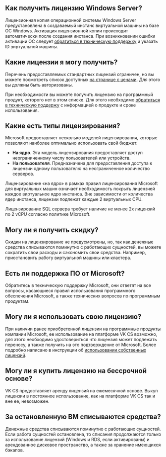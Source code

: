 ## Как получить лицензию Windows Server?

Лицензионная копия операционной системы Windows Server предустановлена в создаваемый инстанс виртуальной машины на базе ОС Windows. Активация лицензионной копии происходит автоматически после создания инстанса. При возникновении ошибки активации ОС следует [обратиться в техническую поддержку](https://mcs.mail.ru/docs/contacts) и указать ID виртуальной машины.

## Какие лицензии я могу получить?

Перечень предоставляемых стандартных лицензий ограничен, но вы можете посмотреть список доступных [на странице с ценами](https://mcs.mail.ru/app/project/prices/). Для этого вы должны быть авторизованы.

При необходимости вы можете получить лицензию на программный продукт, которого нет в этом списке. Для этого необходимо [обратиться в техническую поддержу](https://mcs.mail.ru/docs/contacts) с информацией о продукте и сроке использования.

## Какие есть типы лицензирования?

Microsoft предоставляет несколько моделей лицензирования, которые позволяют наиболее оптимально использовать свой бюджет:

- **На ядро**. Эта модель лицензирования предоставляет доступ неограниченному числу пользователей или устройств.
- **На пользователя**. Предназначена для предоставления доступа к лицензии одному пользователю на неограниченное количество серверов.

Лицензирование «на ядро» в рамках правил лицензирования Microsoft для виртуальных машин означает необходимость покрыть лицензией каждое виртуальное ядро инстанса. Вне зависимости от количества ядер инстанса, лицензии подлежат каждые 2 виртуальных CPU.

<info>

Лицензирование SQL сервера требует наличие не менее 2х лицензий по 2 vCPU согласно политике Microsoft.

</info>

## Могу ли я получить скидку?

Скидки на лицензирование не предусмотрены, но, так как денежные средства списываются поминутно с работающих сущностей, вы можете сократить свои расходы и сэкономить свои средства. Например, приостановить работу виртуальной машины или кластера.

## Есть ли поддержка ПО от Microsoft?

Обратитесь в техническую поддержку Microsoft, они ответят на все вопросы, касающиеся правил использования программного обеспечения Microsoft, а также технических вопросов по программным продуктам.

## Могу ли я использовать свою лицензию?

При наличии ранее приобретенной лицензии на программные продукты компании Microsoft, ее использование на платформе VK CS возможно, для этого необходимо удостовериться что лицензия может подлежать переносу, а также получить на это подтверждение от Microsoft. Более подробно написано в инструкции об [использовании собственных лицензий](https://mcs.mail.ru/help/licensing/license-mobility).

## Могу ли я купить лицензию на бессрочной основе?

VK CS предоставляет аренду лицензий на ежемесячной основе. Выкуп лицензии в постоянное использование, как на платформе VK CS так и вне ее, невозможен.

## За остановленную ВМ списываются средства?

Денежные средства списываются поминутно с работающих сущностей. Если работа сущностей остановлена, то списания продолжаются только за использование лицензий (Windows и RDS, если активированы) и арендованное дисковое пространство, а также за хранение имеющихся бэкапов.

